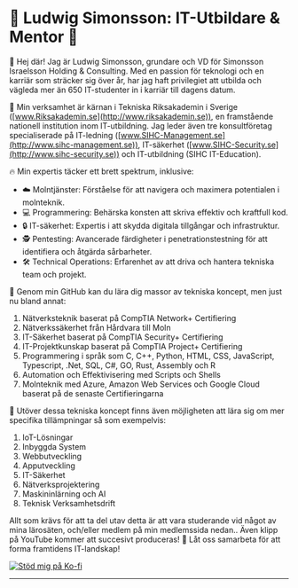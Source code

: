# 💼 Ludwig Simonsson: IT-Utbildare & Mentor 🚀

👋 Hej där! Jag är Ludwig Simonsson, grundare och VD för Simonsson Israelsson Holding & Consulting. Med en passion för teknologi och en karriär som sträcker sig över år, har jag haft privilegiet att utbilda och vägleda mer än 650 IT-studenter in i karriär till dagens datum.

🏢 Min verksamhet är kärnan i Tekniska Riksakademin i Sverige ([www.Riksakademin.se](http://www.riksakademin.se)), en framstående nationell institution inom IT-utbildning. Jag leder även tre konsultföretag specialiserade på IT-ledning ([www.SIHC-Management.se](http://www.sihc-management.se)), IT-säkerhet ([www.SIHC-Security.se](http://www.sihc-security.se)) och IT-utbildning (SIHC IT-Education).

🔥 Min expertis täcker ett brett spektrum, inklusive:

- ☁️ Molntjänster: Förståelse för att navigera och maximera potentialen i molnteknik.
- 💻 Programmering: Behärska konsten att skriva effektiv och kraftfull kod.
- 🔒 IT-säkerhet: Expertis i att skydda digitala tillgångar och infrastruktur.
- 🕵️ Pentesting: Avancerade färdigheter i penetrationstestning för att identifiera och åtgärda sårbarheter.
- 🛠️ Technical Operations: Erfarenhet av att driva och hantera tekniska team och projekt.

🌟 Genom min GitHub kan du lära dig massor av tekniska koncept, men just nu bland annat:

1. Nätverksteknik baserat på CompTIA Network+ Certifiering
2. Nätverkssäkerhet från Hårdvara till Moln
3. IT-Säkerhet baserat på CompTIA Security+ Certifiering
4. IT-Projektkunskap baserat på CompTIA Project+ Certifiering
5. Programmering i språk som C, C++, Python, HTML, CSS, JavaScript, Typescript, .Net, SQL, C#, GO, Rust, Assembly och R
6. Automation och Effektivisering med Scripts och Shells
7. Molnteknik med Azure, Amazon Web Services och Google Cloud baserat på de senaste Certifieringarna

🌟 Utöver dessa tekniska koncept finns även möjligheten att lära sig om mer specifika tillämpningar så som exempelvis:

1. IoT-Lösningar
2. Inbyggda System
3. Webbutveckling
4. Apputveckling
5. IT-Säkerhet
6. Nätverksprojektering
7. Maskininlärning och AI
8. Teknisk Verksamhetsdrift

Allt som krävs för att ta del utav detta är att vara studerande vid något av mina lärosäten, och/eller medlem på min medlemssida nedan..
Även klipp på YouTube kommer att succesivt produceras!
📢 Låt oss samarbeta för att forma framtidens IT-landskap!

[![Stöd mig på Ko-fi](https://ko-fi.com/img/githubbutton_sm.svg)](https://ko-fi.com/F1F4SB53I)

---
